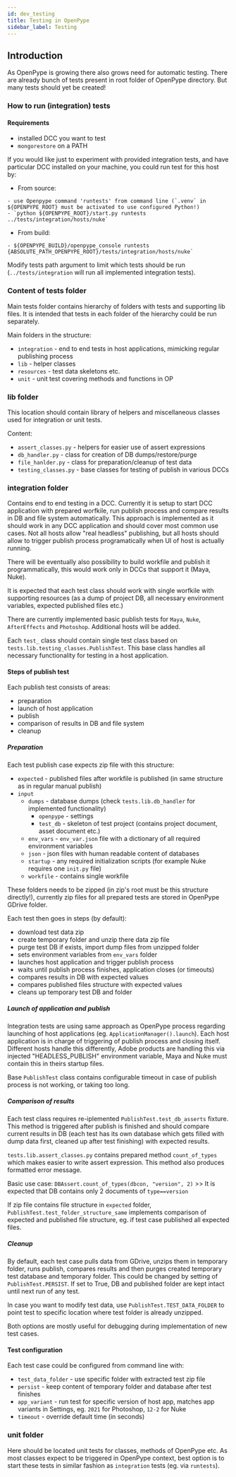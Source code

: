 ```yaml
---
id: dev_testing
title: Testing in OpenPype
sidebar_label: Testing
---
```


## Introduction
As OpenPype is growing there also grows need for automatic testing. There are already bunch of tests present in root folder of OpenPype directory.
But many tests should yet be created!

### How to run (integration) tests

#### Requirements
- installed DCC you want to test
- `mongorestore` on a PATH

If you would like just to experiment with provided integration tests, and have particular DCC installed on your machine, you could run test for this host by:

- From source:
```
- use Openpype command 'runtests' from command line (`.venv` in ${OPENPYPE_ROOT} must be activated to use configured Python!)
- `python ${OPENPYPE_ROOT}/start.py runtests ../tests/integration/hosts/nuke`
```
- From build:
```
- ${OPENPYPE_BUILD}/openpype_console runtests {ABSOLUTE_PATH_OPENPYPE_ROOT}/tests/integration/hosts/nuke`
```
Modify tests path argument to limit which tests should be run (`../tests/integration` will run all implemented integration tests).

### Content of tests folder

Main tests folder contains hierarchy of folders with tests and supporting lib files. It is intended that tests in each folder of the hierarchy could be run separately.

Main folders in the structure:
- `integration` - end to end tests in host applications, mimicking regular publishing process 
- `lib` - helper classes
- `resources` - test data skeletons etc.
- `unit` - unit test covering methods and functions in OP


### lib folder

This location should contain library of helpers and miscellaneous classes used for integration or unit tests.

Content:
- `assert_classes.py` - helpers for easier use of assert expressions
- `db_handler.py` - class for creation of DB dumps/restore/purge
- `file_hanlder.py` - class for preparation/cleanup of test data
- `testing_classes.py` - base classes for testing of publish in various DCCs

### integration folder

Contains end to end testing in a DCC. Currently it is setup to start DCC application with prepared worfkile, run publish process and compare results in DB and file system automatically.
This approach is implemented as it should work in any DCC application and should cover most common use cases. Not all hosts allow "real headless" publishing, but all hosts should allow to trigger 
publish process programatically when UI of host is actually running.

There will be eventually also possibility to build workfile and publish it programmatically, this would work only in DCCs that support it (Maya, Nuke).

It is expected that each test class should work with single worfkile with supporting resources (as a dump of project DB, all necessary environment variables, expected published files etc.)

There are currently implemented basic publish tests for `Maya`, `Nuke`, `AfterEffects` and `Photoshop`. Additional hosts will be added.

Each `test_` class should contain single test class based on `tests.lib.testing_classes.PublishTest`. This base class handles all necessary 
functionality for testing in a host application.

#### Steps of publish test

Each publish test consists of areas: 
- preparation
- launch of host application
- publish 
- comparison of results in DB and file system
- cleanup

##### Preparation

Each test publish case expects zip file with this structure:
- `expected` - published files after workfile is published (in same structure as in regular manual publish)
- `input`
    - `dumps` - database dumps (check `tests.lib.db_handler` for implemented functionality)
        - `openpype` - settings 
        - `test_db` - skeleton of test project (contains project document, asset document etc.)
    - `env_vars` - `env_var.json` file with a dictionary of all required environment variables
    - `json` - json files with human readable content of databases
    - `startup` - any required initialization scripts (for example Nuke requires one `init.py` file)
    - `workfile` - contains single workfile
    
These folders needs to be zipped (in zip's root must be this structure directly!), currently zip files for all prepared tests are stored in OpenPype GDrive folder.

Each test then goes in steps (by default):
- download test data zip
- create temporary folder and unzip there data zip file
- purge test DB if exists, import dump files from unzipped folder
- sets environment variables from `env_vars` folder
- launches host application and trigger publish process
- waits until publish process finishes, application closes (or timeouts)
- compares results in DB with expected values
- compares published files structure with expected values
- cleans up temporary test DB and folder

##### Launch of application and publish

Integration tests are using same approach as OpenPype process regarding launching of host applications (eg. `ApplicationManager().launch`).
Each host application is in charge of triggering of publish process and closing itself. Different hosts handle this differently, Adobe products are handling this via injected "HEADLESS_PUBLISH" environment variable,
Maya and Nuke must contain this in theirs startup files.

Base `PublishTest` class contains configurable timeout in case of publish process is not working, or taking too long.

##### Comparison of results

Each test class requires re-iplemented `PublishTest.test_db_asserts` fixture. This method is triggered after publish is finished and should
compare current results in DB (each test has its own database which gets filled with dump data first, cleaned up after test finishing) with expected results.

`tests.lib.assert_classes.py` contains prepared method `count_of_types` which makes easier to write assert expression. This method also produces formatted error message.

Basic use case:
```DBAssert.count_of_types(dbcon, "version", 2)``` >> It is expected that DB contains only 2 documents of `type==version`

If zip file contains file structure in `expected` folder, `PublishTest.test_folder_structure_same` implements comparison of expected and published file structure,
eg. if test case published all expected files.

##### Cleanup

By default, each test case pulls data from GDrive, unzips them in temporary folder, runs publish, compares results and then
purges created temporary test database and temporary folder. This could be changed by setting of `PublishTest.PERSIST`. If set to True, DB and published folder are kept intact
until next run of any test.

In case you want to modify test data, use `PublishTest.TEST_DATA_FOLDER` to point test to specific location where test folder is already unzipped.

Both options are mostly useful for debugging during implementation of new test cases.

#### Test configuration

Each test case could be configured from command line with:
- `test_data_folder` - use specific folder with extracted test zip file 
- `persist` - keep content of temporary folder and database after test finishes
- `app_variant` - run test for specific version of host app, matches app variants in Settings, eg. `2021` for Photoshop, `12-2` for Nuke
- `timeout` - override default time (in seconds)

### unit folder

Here should be located unit tests for classes, methods of OpenPype etc. As most classes expect to be triggered in OpenPype context, best option is to
start these tests in similar fashion as `integration` tests (eg. via `runtests`).